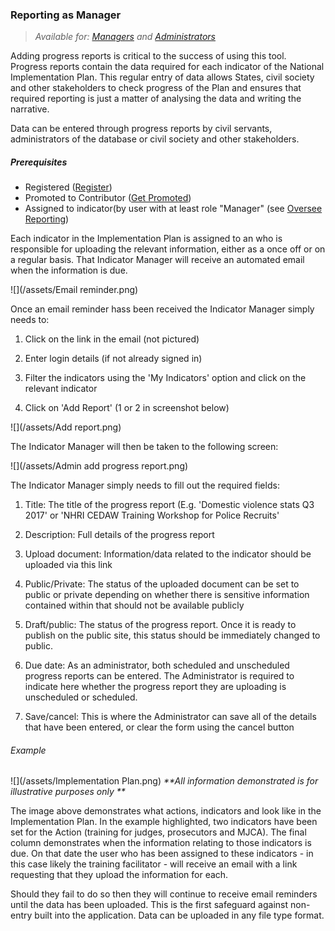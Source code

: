 ### Reporting as Manager

> _Available for: [Managers](/managers/manager.md) and [Administrators](/admins/admin.md)_

Adding progress reports is critical to the success of using this tool. Progress reports contain the data required for each indicator of the National Implementation Plan. This regular entry of data allows States, civil society and other stakeholders to check progress of the Plan and ensures that required reporting is just a matter of analysing the data and writing the narrative.

Data can be entered through progress reports by civil servants, administrators of the database or civil society and other stakeholders.

##### Prerequisites

* Registered ([Register](/visitors/register.md))
* Promoted to Contributor ([Get Promoted](guests/promotion.md))
* Assigned to indicator(by user with at least role "Manager" (see [Oversee Reporting](managers/oversee-reporting.md))

Each indicator in the Implementation Plan is assigned to an who is responsible for uploading the relevant information, either as a once off or on a regular basis. That Indicator Manager will receive an automated email when the information is due.

![](/assets/Email reminder.png)

Once an email reminder hass been received the Indicator Manager simply needs to:

1. Click on the link in the email (not pictured)

2. Enter login details (if not already signed in)

3. Filter the indicators using the 'My Indicators' option and click on the relevant indicator

4. Click on 'Add Report' (1 or 2 in screenshot below)

![](/assets/Add report.png)

The Indicator Manager will then be taken to the following screen:

![](/assets/Admin add progress report.png)

The Indicator Manager simply needs to fill out the required fields:

1. Title: The title of the progress report (E.g. 'Domestic violence stats Q3 2017' or 'NHRI CEDAW Training Workshop for Police Recruits'

2. Description: Full details of the progress report

3. Upload document: Information/data related to the indicator should be uploaded via this link

4. Public/Private: The status of the uploaded document can be set to public or private
depending on whether there is sensitive information contained within that should not be available publicly

5. Draft/public: The status of the progress report. Once it is ready to publish on the public site, this status should be immediately changed to public.

6. Due date: As an administrator, both scheduled and unscheduled progress reports can be entered. The Administrator is required to indicate here whether the progress report they are uploading is unscheduled or scheduled.

7. Save/cancel: This is where the Administrator can save all of the details that have been entered, or clear the form using the cancel button


###### Example

![](/assets/Implementation Plan.png)
_**All information demonstrated is for illustrative purposes only **_

The image above demonstrates what actions, indicators and look like in the Implementation Plan. In the example highlighted, two indicators have been set for the Action (training for judges, prosecutors and MJCA). The final column demonstrates when the information relating to those indicators is due. On that date the user who has been assigned to these indicators - in this case likely the training facilitator - will receive an email with a link requesting that they upload the information for each.

Should they fail to do so then they will continue to receive email reminders until the data has been uploaded. This is the first safeguard against non-entry built into the application. Data can be uploaded in any file type format.




